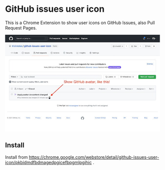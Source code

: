 # GitHub issues user icon

This is a Chrome Extension to show user icons on GitHub Issues, also Pull Request Pages.

![](https://github.com/tricknotes/github-issues-user-icon/blob/main/assets/screenshot.jpg?raw=true)

## Install
Install from https://chrome.google.com/webstore/detail/github-issues-user-icon/pkbidmdfbdmagedpgicefbpgmlpgihic .
